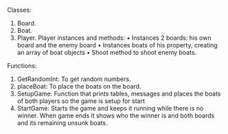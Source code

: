 Classes: 
1.	Board.
2.	Boat.
3.	Player. Player instances and methods:
    •	Instances 2 boards: his own board and the enemy board
    •	Instances boats of his property, creating an array of boat objects
    •	Shoot method to shoot enemy boats.

Functions:
1.	GetRandomInt: To get random numbers.
2.	placeBoat: To place the boats on the board.
3.	SetupGame: Function that prints tables, messages and places the boats of both players so the game is setup for start
4.	StartGame: Starts the game and keeps it running while there is no winner. When game ends it shows who the winner is and both boards and its remaining unsunk boats.
